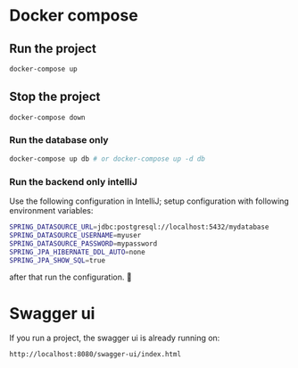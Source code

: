 # Docker compose

## Run the project

```bash
docker-compose up
```

## Stop the project

```bash
docker-compose down
```

### Run the database only

```bash
docker-compose up db # or docker-compose up -d db
```


### Run the backend only intelliJ

Use the following configuration in IntelliJ; setup configuration with following environment variables:

```bash
SPRING_DATASOURCE_URL=jdbc:postgresql://localhost:5432/mydatabase
SPRING_DATASOURCE_USERNAME=myuser
SPRING_DATASOURCE_PASSWORD=mypassword
SPRING_JPA_HIBERNATE_DDL_AUTO=none
SPRING_JPA_SHOW_SQL=true
```

after that run the configuration. :rocket:

# Swagger ui

If you run a project, the swagger ui is already running on:

```bash
http://localhost:8080/swagger-ui/index.html
```
